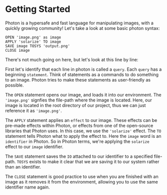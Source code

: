 # Getting Started

Photon is a hypersafe and fast language for manipulating images, with a quickly growing community! Let's take a look at some basic photon syntax:

```
OPEN 'image.png' as image
APPLY 'solarize' TO image
SAVE image TOSYS 'output.png'
CLOSE image
```

There's not much going on here, but let's look at this line by line:

First let's identify that each line in photon is called a `query`. Each `query` has a beginning `statement`. Think of statements as a commands to do something to an image. Photon tries to make these statements as user-friendly as possible.

The `OPEN` statement opens our image, and loads it into our environment. The `'image.png'` signfies the file-path where the image is located. Here, our image is located in the root directory of our project, thus we can just reference it as `'image.png'`.

The `APPLY` statement applies an `effect` to our image. These effects can be pre-made effects within Photon, or effects from one of the open-source libraries that Photon uses. In this case, we use the `'solarize'` effect. The `TO` statement tells Photon what to apply the effect to. Here the `image` word is an `identifier` in Photon. So in Photon terms, we're applying the `solarize` effect to our `image` identifier.

The `SAVE` statement saves the `IO` attached to our identifier to a specified file-path. `TOSYS` exists to make it clear that we are saving it to our system rather than an identifier.

The `CLOSE` statement is good practice to use when you are finished with an image as it removes it from the environment, allowing you to use the same identifier name again.